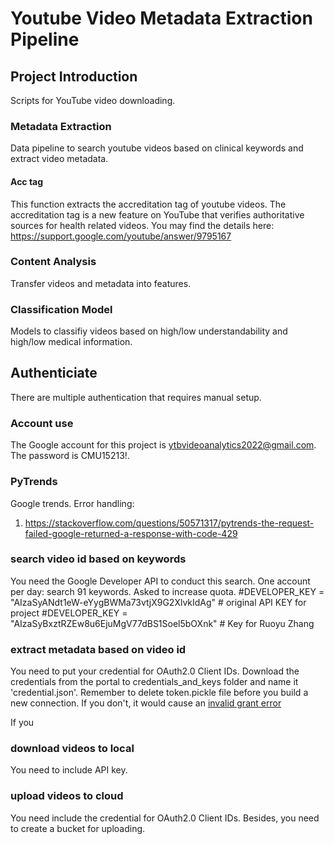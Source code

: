 # Youtube Video Metadata Extraction Pipeline

## Project Introduction
Scripts for YouTube video downloading. 

### Metadata Extraction
Data pipeline to search youtube videos based on clinical keywords and extract video metadata.

#### Acc tag
This function extracts the accreditation tag of youtube videos. The accreditation tag is a new feature on YouTube that verifies authoritative sources for health related videos. You may find the details here:
https://support.google.com/youtube/answer/9795167

### Content Analysis
Transfer videos and metadata into features.

### Classification Model
Models to classifiy videos based on high/low understandability and high/low medical information.

## Authenticiate
There are multiple authentication that requires manual setup.

### Account use
The Google account for this project is ytbvideoanalytics2022@gmail.com. The password is CMU15213!. 

### PyTrends
Google trends.
Error handling:
1. https://stackoverflow.com/questions/50571317/pytrends-the-request-failed-google-returned-a-response-with-code-429

### search video id based on keywords
You need the Google Developer API to conduct this search. 
One account per day: search 91 keywords. Asked to increase quota.
#DEVELOPER_KEY = "AIzaSyANdt1eW-eYygBWMa73vtjX9G2XlvkIdAg" # original API KEY for project
#DEVELOPER_KEY = "AIzaSyBxztRZEw8u6EjuMgV77dBS1Soel5bOXnk" # Key for Ruoyu Zhang

### extract metadata based on video id
You need to put your credential for OAuth2.0 Client IDs. Download the credentials from the portal to credentials_and_keys folder and name it 'credential.json'. Remember to delete token.pickle file before you build a new connection. If you don't, it would cause an [invalid grant error](https://stackoverflow.com/questions/10576386/invalid-grant-trying-to-get-oauth-token-from-google)


If you 

### download videos to local
You need to include API key. 

### upload videos to cloud
You need include the credential for OAuth2.0 Client IDs. Besides, you need to create a bucket for uploading.
